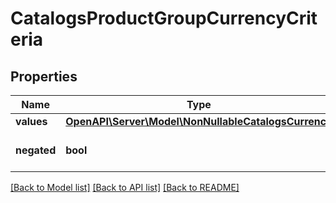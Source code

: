 # CatalogsProductGroupCurrencyCriteria

## Properties
Name | Type | Description | Notes
------------ | ------------- | ------------- | -------------
**values** | [**OpenAPI\Server\Model\NonNullableCatalogsCurrency**](NonNullableCatalogsCurrency.md) |  | 
**negated** | **bool** |  | [optional] [default to false]

[[Back to Model list]](../README.md#documentation-for-models) [[Back to API list]](../README.md#documentation-for-api-endpoints) [[Back to README]](../README.md)


